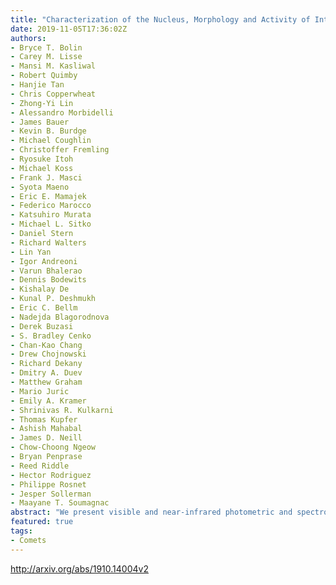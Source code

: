```yaml
---
title: "Characterization of the Nucleus, Morphology and Activity of Interstellar   Comet 2I/Borisov by Optical and Near-Infrared GROWTH, Apache Point, IRTF, ZTF   and Keck Observations"
date: 2019-11-05T17:36:02Z
authors:
- Bryce T. Bolin
- Carey M. Lisse
- Mansi M. Kasliwal
- Robert Quimby
- Hanjie Tan
- Chris Copperwheat
- Zhong-Yi Lin
- Alessandro Morbidelli
- James Bauer
- Kevin B. Burdge
- Michael Coughlin
- Christoffer Fremling
- Ryosuke Itoh
- Michael Koss
- Frank J. Masci
- Syota Maeno
- Eric E. Mamajek
- Federico Marocco
- Katsuhiro Murata
- Michael L. Sitko
- Daniel Stern
- Richard Walters
- Lin Yan
- Igor Andreoni
- Varun Bhalerao
- Dennis Bodewits
- Kishalay De
- Kunal P. Deshmukh
- Eric C. Bellm
- Nadejda Blagorodnova
- Derek Buzasi
- S. Bradley Cenko
- Chan-Kao Chang
- Drew Chojnowski
- Richard Dekany
- Dmitry A. Duev
- Matthew Graham
- Mario Juric
- Emily A. Kramer
- Shrinivas R. Kulkarni
- Thomas Kupfer
- Ashish Mahabal
- James D. Neill
- Chow-Choong Ngeow
- Bryan Penprase
- Reed Riddle
- Hector Rodriguez
- Philippe Rosnet
- Jesper Sollerman
- Maayane T. Soumagnac
abstract: "We present visible and near-infrared photometric and spectroscopic observations of interstellar comet 2I/Borisov taken from 2019 September 10 to 2019 November 03 using the GROWTH collaboration, the Apache Point Observatory ARC 3.5 m and the NASA/IRTF 3.0 m combined with post and pre-discovery observations of 2I obtained by the Zwicky Transient Facility from 2019 March 17 to 2019 May 5. Comparison with imaging of distant Solar System comets (Kelly et al. 2013) shows an object very similar to mildly active Solar System comets with an out-gassing rate of $sim$10$^{27}$ mol/sec. The photometry, taken in filters spanning the visible and NIR range shows a gradual brightening trend of $sim0.03$ mags/day since 2019 September 10 UTC for a reddish object becoming neutral in the NIR. The lightcurve from recent and pre-discovery data (Ye et al. 2019) reveals a brightness trend suggesting the recent onset of significant H$_2$O sublimation with the comet being active with super volatiles such as CO at heliocentric distances $>$6 au consistent with its extended morphology. Using the advanced capability to significantly reduce the scattered light from the coma enabled by high-resolution NIR images from Keck adaptive optics taken on 2019 October 04, we estimate a diameter of 2I's nucleus of $lesssim$3 km, though the true size is likely $sim$2-3 times smaller due to the incomplete removal of dust from the measurement. We use the size estimates of 1I/'Oumuamua and 2I/Borisov to roughly estimate the slope of the interstellar object cumulative size-distribution resulting in a slope of $gtrsim$-2.9, similar to Solar System comets (Fernandez et al. 2013), though the true slope is likely significantly steeper due to small number statistics and our probable overestimation of the size of 2I."
featured: true
tags:
- Comets
---
```

http://arxiv.org/abs/1910.14004v2